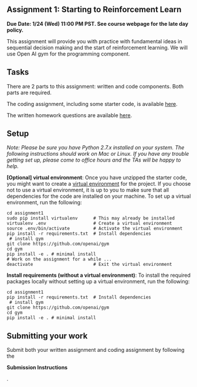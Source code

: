 ## Assignment 1: Starting to Reinforcement Learn

**Due Date: 1/24 (Wed) 11:00 PM PST. See course webpage for the late day policy.**

This assignment will provide you with practice with fundamental ideas in sequential decision making and the start of reinforcement learning. We will use Open AI gym for the programming component.

## Tasks

There are 2 parts to this assignment: written and code components. Both parts are required.

The coding assignment, including some starter code, is available [here](http://web.stanford.edu/class/cs234/assignment1/assignment1.zip).

The written homework questions are available [here](http://web.stanford.edu/class/cs234/assignment1/assignment1.pdf).

## Setup

*Note: Please be sure you have Python 2.7.x installed on your system. The following instructions should work on Mac or Linux. If you have any trouble getting set up, please come to office hours and the TAs will be happy to help.*

**[Optional] virtual environment**: Once you have unzipped the starter code, you might want to create a [virtual environment](http://docs.python-guide.org/en/latest/dev/virtualenvs/) for the project. If you choose not to use a virtual environment, it is up to you to make sure that all dependencies for the code are installed on your machine. To set up a virtual environment, run the following:

```
cd assignment1
sudo pip install virtualenv      # This may already be installed
virtualenv .env                  # Create a virtual environment
source .env/bin/activate         # Activate the virtual environment
pip install -r requirements.txt  # Install dependencies
 # install gym
git clone https://github.com/openai/gym
cd gym
pip install -e . # minimal install
# Work on the assignment for a while ...
deactivate                       # Exit the virtual environment
```

**Install requirements (without a virtual environment)**: To install the required packages locally without setting up a virtual environment, run the following:

```
cd assignment1
pip install -r requirements.txt  # Install dependencies
 # install gym
git clone https://github.com/openai/gym
cd gym
pip install -e . # minimal install
```

## Submitting your work

Submit both your written assignment and coding assignment by following the 

**Submission Instructions**

.